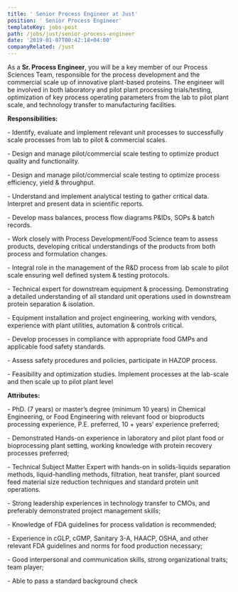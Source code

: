 ```yaml
---
title: ' Senior Process Engineer at Just'
position: ' Senior Process Engineer'
templateKey: jobs-post
path: /jobs/just/senior-process-engineer
date: '2019-01-07T00:42:18+04:00'
companyRelated: /just
---
```

As a **Sr. Process Engineer**, you will be a key member of our Process Sciences Team, responsible for the process development and the commercial scale up of innovative plant-based proteins. The engineer will be involved in both laboratory and pilot plant processing trials/testing, optimization of key process operating parameters from the lab to pilot plant scale, and technology transfer to manufacturing facilities.



**Responsibilities:**

\- Identify, evaluate and implement relevant unit processes to successfully scale processes from lab to pilot & commercial scales.

\- Design and manage pilot/commercial scale testing to optimize product quality and functionality.

\- Design and manage pilot/commercial scale testing to optimize process efficiency, yield & throughput.

\- Understand and implement analytical testing to gather critical data. Interpret and present data in scientific reports.

\- Develop mass balances, process flow diagrams P&IDs, SOPs & batch records.

\- Work closely with Process Development/Food Science team to assess products, developing critical understandings of the products from both process and formulation changes.

\- Integral role in the management of the R&D process from lab scale to pilot scale ensuring well defined system & testing protocols.

\- Technical expert for downstream equipment & processing. Demonstrating a detailed understanding of all standard unit operations used in downstream protein separation & isolation.

\- Equipment installation and project engineering, working with vendors, experience with plant utilities, automation & controls critical.

\- Develop processes in compliance with appropriate food GMPs and applicable food safety standards.

\- Assess safety procedures and policies, participate in HAZOP process.

\- Feasibility and optimization studies. Implement processes at the lab-scale and then scale up to pilot plant level



**Attributes:**

\- PhD. (7 years) or master’s degree (minimum 10 years) in Chemical Engineering, or Food Engineering with relevant food or bioproducts processing experience, P.E. preferred, 10 + years’ experience preferred;

\- Demonstrated Hands-on experience in laboratory and pilot plant food or bioprocessing plant setting, working knowledge with protein recovery processes preferred;

\- Technical Subject Matter Expert with hands-on in solids-liquids separation methods, liquid-handling methods, filtration, heat transfer, plant sourced feed material size reduction techniques and standard protein unit operations.

\- Strong leadership experiences in technology transfer to CMOs, and preferably demonstrated project management skills;

\- Knowledge of FDA guidelines for process validation is recommended;

\- Experience in cGLP, cGMP, Sanitary 3-A, HAACP, OSHA, and other relevant FDA guidelines and norms for food production necessary;

\- Good interpersonal and communication skills, strong organizational traits; team player;

\- Able to pass a standard background check
